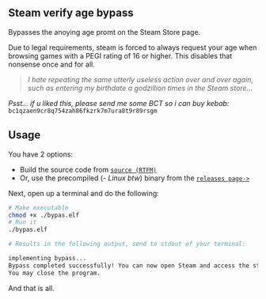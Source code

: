 ## Steam verify age bypass
Bypasses the anoying age promt on the Steam Store page.

Due to legal requirements, steam is forced to always request your age when browsing games with a PEGI rating of 16 or higher. This disables that nonsense once and for all.

> *I hate repeating the same utterly useless action over and over again, such as entering my birthdate a godzillion times in the Steam store...*

*Psst... if u liked this, please send me some BCT so i can buy kebab:* `bc1qzaen9cr8q754zah86fkzrk7m7ura8t9r89rsgm`

## Usage
You have 2 options:

- Build the source code from [`source (RTFM)`](https://go.dev/doc/tutorial/compile-install)
- Or, use the precompiled (*- Linux btw*) binary from the [`releases page->`](https://github.com/aamaanaa/steam-verify-age-bypass/releases/download/v1.0.0/bypas.elf)
  
Next, open up a terminal and do the following:

```bash
# Make executable
chmod +x ./bypas.elf
# Run it
./bypas.elf

# Results in the following output, send to stdout of your terminal:

implementing bypass...
Bypass completed successfully! You can now open Steam and access the store without age verification.
You may close the program.
```

And that is all.

